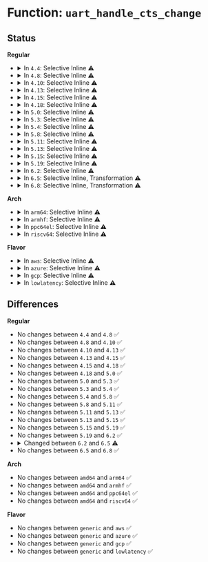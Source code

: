 # Function: <code>uart_handle_cts_change</code>

## Status
<b>Regular</b>
<ul>
<li>
<details>
<summary>In <code>4.4</code>: Selective Inline ⚠️</summary>

```c
void uart_handle_cts_change(struct uart_port *uport, unsigned int status);
```

**Collision:** Unique Global

**Inline:** Selective

**Transformation:** False

**Instances:**

```
In drivers/tty/serial/serial_core.c (ffffffff81501130)
Location: drivers/tty/serial/serial_core.c:2886
Inline: True
Direct callers:
  - drivers/tty/serial/8250/8250_port.c:serial8250_modem_status
  - drivers/tty/serial/max310x.c:max310x_port_irq
```
**Symbols:**

```
ffffffff81501130-ffffffff815011a1: uart_handle_cts_change (STB_GLOBAL)
```
</details>
</li>
<li>
<details>
<summary>In <code>4.8</code>: Selective Inline ⚠️</summary>

```c
void uart_handle_cts_change(struct uart_port *uport, unsigned int status);
```

**Collision:** Unique Global

**Inline:** Selective

**Transformation:** False

**Instances:**

```
In drivers/tty/serial/serial_core.c (ffffffff81551b40)
Location: drivers/tty/serial/serial_core.c:2988
Inline: True
Direct callers:
  - drivers/tty/serial/8250/8250_port.c:serial8250_modem_status
  - drivers/tty/serial/max310x.c:max310x_port_irq
```
**Symbols:**

```
ffffffff81551b40-ffffffff81551bb1: uart_handle_cts_change (STB_GLOBAL)
```
</details>
</li>
<li>
<details>
<summary>In <code>4.10</code>: Selective Inline ⚠️</summary>

```c
void uart_handle_cts_change(struct uart_port *uport, unsigned int status);
```

**Collision:** Unique Global

**Inline:** Selective

**Transformation:** False

**Instances:**

```
In drivers/tty/serial/serial_core.c (ffffffff8157e6d0)
Location: drivers/tty/serial/serial_core.c:2955
Inline: True
Direct callers:
  - drivers/tty/serial/8250/8250_port.c:serial8250_modem_status
  - drivers/tty/serial/max310x.c:max310x_port_irq
```
**Symbols:**

```
ffffffff8157e6d0-ffffffff8157e74f: uart_handle_cts_change (STB_GLOBAL)
```
</details>
</li>
<li>
<details>
<summary>In <code>4.13</code>: Selective Inline ⚠️</summary>

```c
void uart_handle_cts_change(struct uart_port *uport, unsigned int status);
```

**Collision:** Unique Global

**Inline:** Selective

**Transformation:** False

**Instances:**

```
In drivers/tty/serial/serial_core.c (ffffffff81592670)
Location: drivers/tty/serial/serial_core.c:2959
Inline: True
Direct callers:
  - drivers/tty/serial/8250/8250_port.c:serial8250_modem_status
  - drivers/tty/serial/max310x.c:max310x_port_irq
```
**Symbols:**

```
ffffffff81592670-ffffffff815926ea: uart_handle_cts_change (STB_GLOBAL)
```
</details>
</li>
<li>
<details>
<summary>In <code>4.15</code>: Selective Inline ⚠️</summary>

```c
void uart_handle_cts_change(struct uart_port *uport, unsigned int status);
```

**Collision:** Unique Global

**Inline:** Selective

**Transformation:** False

**Instances:**

```
In drivers/tty/serial/serial_core.c (ffffffff815f71d0)
Location: drivers/tty/serial/serial_core.c:2962
Inline: True
Direct callers:
  - drivers/tty/serial/8250/8250_port.c:serial8250_modem_status
  - drivers/tty/serial/max310x.c:max310x_port_irq
```
**Symbols:**

```
ffffffff815f71d0-ffffffff815f7256: uart_handle_cts_change (STB_GLOBAL)
```
</details>
</li>
<li>
<details>
<summary>In <code>4.18</code>: Selective Inline ⚠️</summary>

```c
void uart_handle_cts_change(struct uart_port *uport, unsigned int status);
```

**Collision:** Unique Global

**Inline:** Selective

**Transformation:** False

**Instances:**

```
In drivers/tty/serial/serial_core.c (ffffffff81630380)
Location: drivers/tty/serial/serial_core.c:2959
Inline: True
Direct callers:
  - drivers/tty/serial/8250/8250_port.c:serial8250_modem_status
  - drivers/tty/serial/max310x.c:max310x_port_irq
```
**Symbols:**

```
ffffffff81630380-ffffffff816303f6: uart_handle_cts_change (STB_GLOBAL)
```
</details>
</li>
<li>
<details>
<summary>In <code>5.0</code>: Selective Inline ⚠️</summary>

```c
void uart_handle_cts_change(struct uart_port *uport, unsigned int status);
```

**Collision:** Unique Global

**Inline:** Selective

**Transformation:** False

**Instances:**

```
In drivers/tty/serial/serial_core.c (ffffffff8164e530)
Location: drivers/tty/serial/serial_core.c:3020
Inline: True
Direct callers:
  - drivers/tty/serial/8250/8250_port.c:serial8250_modem_status
  - drivers/tty/serial/max310x.c:max310x_port_irq
```
**Symbols:**

```
ffffffff8164e530-ffffffff8164e5a6: uart_handle_cts_change (STB_GLOBAL)
```
</details>
</li>
<li>
<details>
<summary>In <code>5.3</code>: Selective Inline ⚠️</summary>

```c
void uart_handle_cts_change(struct uart_port *uport, unsigned int status);
```

**Collision:** Unique Global

**Inline:** Selective

**Transformation:** False

**Instances:**

```
In drivers/tty/serial/serial_core.c (ffffffff816830d0)
Location: drivers/tty/serial/serial_core.c:3027
Inline: True
Direct callers:
  - drivers/tty/serial/8250/8250_port.c:serial8250_modem_status
  - drivers/tty/serial/max310x.c:max310x_port_irq
  - drivers/tty/serial/serial_mctrl_gpio.c:mctrl_gpio_irq_handle
```
**Symbols:**

```
ffffffff816830d0-ffffffff8168315b: uart_handle_cts_change (STB_GLOBAL)
```
</details>
</li>
<li>
<details>
<summary>In <code>5.4</code>: Selective Inline ⚠️</summary>

```c
void uart_handle_cts_change(struct uart_port *uport, unsigned int status);
```

**Collision:** Unique Global

**Inline:** Selective

**Transformation:** False

**Instances:**

```
In drivers/tty/serial/serial_core.c (ffffffff816a5770)
Location: drivers/tty/serial/serial_core.c:3029
Inline: True
Direct callers:
  - drivers/tty/serial/8250/8250_port.c:serial8250_modem_status
  - drivers/tty/serial/max310x.c:max310x_port_irq
  - drivers/tty/serial/serial_mctrl_gpio.c:mctrl_gpio_irq_handle
```
**Symbols:**

```
ffffffff816a5770-ffffffff816a57fb: uart_handle_cts_change (STB_GLOBAL)
```
</details>
</li>
<li>
<details>
<summary>In <code>5.8</code>: Selective Inline ⚠️</summary>

```c
void uart_handle_cts_change(struct uart_port *uport, unsigned int status);
```

**Collision:** Unique Global

**Inline:** Selective

**Transformation:** False

**Instances:**

```
In drivers/tty/serial/serial_core.c (ffffffff81758310)
Location: drivers/tty/serial/serial_core.c:3093
Inline: True
Direct callers:
  - drivers/tty/serial/8250/8250_port.c:serial8250_modem_status
  - drivers/tty/serial/max310x.c:max310x_port_irq
  - drivers/tty/serial/serial_mctrl_gpio.c:mctrl_gpio_irq_handle
```
**Symbols:**

```
ffffffff81758310-ffffffff81758398: uart_handle_cts_change (STB_GLOBAL)
```
</details>
</li>
<li>
<details>
<summary>In <code>5.11</code>: Selective Inline ⚠️</summary>

```c
void uart_handle_cts_change(struct uart_port *uport, unsigned int status);
```

**Collision:** Unique Global

**Inline:** Selective

**Transformation:** False

**Instances:**

```
In drivers/tty/serial/serial_core.c (ffffffff817733d0)
Location: drivers/tty/serial/serial_core.c:3100
Inline: True
Direct callers:
  - drivers/tty/serial/8250/8250_port.c:serial8250_modem_status
  - drivers/tty/serial/max310x.c:max310x_port_irq
  - drivers/tty/serial/serial_mctrl_gpio.c:mctrl_gpio_irq_handle
```
**Symbols:**

```
ffffffff817733d0-ffffffff81773458: uart_handle_cts_change (STB_GLOBAL)
```
</details>
</li>
<li>
<details>
<summary>In <code>5.13</code>: Selective Inline ⚠️</summary>

```c
void uart_handle_cts_change(struct uart_port *uport, unsigned int status);
```

**Collision:** Unique Global

**Inline:** Selective

**Transformation:** False

**Instances:**

```
In drivers/tty/serial/serial_core.c (ffffffff81756e30)
Location: drivers/tty/serial/serial_core.c:3097
Inline: True
Direct callers:
  - drivers/tty/serial/8250/8250_port.c:serial8250_modem_status
  - drivers/tty/serial/max310x.c:max310x_port_irq
  - drivers/tty/serial/serial_mctrl_gpio.c:mctrl_gpio_irq_handle
```
**Symbols:**

```
ffffffff81756e30-ffffffff81756eb8: uart_handle_cts_change (STB_GLOBAL)
```
</details>
</li>
<li>
<details>
<summary>In <code>5.15</code>: Selective Inline ⚠️</summary>

```c
void uart_handle_cts_change(struct uart_port *uport, unsigned int status);
```

**Collision:** Unique Global

**Inline:** Selective

**Transformation:** False

**Instances:**

```
In drivers/tty/serial/serial_core.c (ffffffff817da3f0)
Location: drivers/tty/serial/serial_core.c:3114
Inline: True
Direct callers:
  - drivers/tty/serial/8250/8250_port.c:serial8250_modem_status
  - drivers/tty/serial/max310x.c:max310x_port_irq
  - drivers/tty/serial/serial_mctrl_gpio.c:mctrl_gpio_irq_handle
```
**Symbols:**

```
ffffffff817da3f0-ffffffff817da478: uart_handle_cts_change (STB_GLOBAL)
```
</details>
</li>
<li>
<details>
<summary>In <code>5.19</code>: Selective Inline ⚠️</summary>

```c
void uart_handle_cts_change(struct uart_port *uport, unsigned int status);
```

**Collision:** Unique Global

**Inline:** Selective

**Transformation:** False

**Instances:**

```
In drivers/tty/serial/serial_core.c (ffffffff81919160)
Location: drivers/tty/serial/serial_core.c:3163
Inline: True
Direct callers:
  - drivers/tty/serial/8250/8250_port.c:serial8250_modem_status
  - drivers/tty/serial/max310x.c:max310x_port_irq
  - drivers/tty/serial/serial_mctrl_gpio.c:mctrl_gpio_irq_handle
```
**Symbols:**

```
ffffffff81919160-ffffffff81919206: uart_handle_cts_change (STB_GLOBAL)
```
</details>
</li>
<li>
<details>
<summary>In <code>6.2</code>: Selective Inline ⚠️</summary>

```c
void uart_handle_cts_change(struct uart_port *uport, unsigned int status);
```

**Collision:** Unique Global

**Inline:** Selective

**Transformation:** False

**Instances:**

```
In drivers/tty/serial/serial_core.c (ffffffff81a74ec0)
Location: drivers/tty/serial/serial_core.c:3300
Inline: True
Direct callers:
  - drivers/tty/serial/8250/8250_port.c:serial8250_modem_status
  - drivers/tty/serial/max310x.c:max310x_port_irq
  - drivers/tty/serial/serial_mctrl_gpio.c:mctrl_gpio_irq_handle
```
**Symbols:**

```
ffffffff81a74ec0-ffffffff81a74f66: uart_handle_cts_change (STB_GLOBAL)
```
</details>
</li>
<li>
<details>
<summary>In <code>6.5</code>: Selective Inline, Transformation ⚠️</summary>

```c
void uart_handle_cts_change(struct uart_port *uport, bool active);
```

**Collision:** Unique Global

**Inline:** Selective

**Transformation:** True

**Instances:**

```
In drivers/tty/serial/serial_core.c (ffffffff81abf700)
Location: drivers/tty/serial/serial_core.c:3452
Inline: True
Direct callers:
  - drivers/tty/serial/8250/8250_port.c:serial8250_modem_status
  - drivers/tty/serial/max310x.c:max310x_port_irq
  - drivers/tty/serial/serial_mctrl_gpio.c:mctrl_gpio_irq_handle
```
**Symbols:**

```
ffffffff82116ace-ffffffff82116ae3: uart_handle_cts_change.cold (STB_LOCAL)
ffffffff81abf6d0-ffffffff81abf780: uart_handle_cts_change (STB_GLOBAL)
```
</details>
</li>
<li>
<details>
<summary>In <code>6.8</code>: Selective Inline, Transformation ⚠️</summary>

```c
void uart_handle_cts_change(struct uart_port *uport, bool active);
```

**Collision:** Unique Global

**Inline:** Selective

**Transformation:** True

**Instances:**

```
In drivers/tty/serial/serial_core.c (ffffffff81b12540)
Location: drivers/tty/serial/serial_core.c:3489
Inline: True
Direct callers:
  - drivers/tty/serial/8250/8250_port.c:serial8250_modem_status
  - drivers/tty/serial/max310x.c:max310x_port_irq
  - drivers/tty/serial/serial_mctrl_gpio.c:mctrl_gpio_irq_handle
```
**Symbols:**

```
ffffffff821f4821-ffffffff821f4836: uart_handle_cts_change.cold (STB_LOCAL)
ffffffff81b12510-ffffffff81b125c0: uart_handle_cts_change (STB_GLOBAL)
```
</details>
</li>
</ul>
<b>Arch</b>
<ul>
<li>
<details>
<summary>In <code>arm64</code>: Selective Inline ⚠️</summary>

```c
void uart_handle_cts_change(struct uart_port *uport, unsigned int status);
```

**Collision:** Unique Global

**Inline:** Selective

**Transformation:** False

**Instances:**

```
In drivers/tty/serial/serial_core.c (ffff80001087daa8)
Location: drivers/tty/serial/serial_core.c:3029
Inline: True
Direct callers:
  - drivers/tty/serial/8250/8250_port.c:serial8250_modem_status
  - drivers/tty/serial/amba-pl011.c:pl011_int
  - drivers/tty/serial/max310x.c:max310x_port_irq
  - drivers/tty/serial/imx.c:imx_uart_mctrl_check
  - drivers/tty/serial/serial_mctrl_gpio.c:mctrl_gpio_irq_handle
```
**Symbols:**

```
ffff80001087daa8-ffff80001087db40: uart_handle_cts_change (STB_GLOBAL)
```
</details>
</li>
<li>
<details>
<summary>In <code>armhf</code>: Selective Inline ⚠️</summary>

```c
void uart_handle_cts_change(struct uart_port *uport, unsigned int status);
```

**Collision:** Unique Global

**Inline:** Selective

**Transformation:** False

**Instances:**

```
In drivers/tty/serial/serial_core.c (c097f6ac)
Location: drivers/tty/serial/serial_core.c:3029
Inline: True
Direct callers:
  - drivers/tty/serial/8250/8250_port.c:serial8250_modem_status
  - drivers/tty/serial/amba-pl011.c:pl011_int
  - drivers/tty/serial/max310x.c:max310x_port_irq
  - drivers/tty/serial/imx.c:imx_uart_mctrl_check
  - drivers/tty/serial/omap-serial.c:check_modem_status
  - drivers/tty/serial/serial_mctrl_gpio.c:mctrl_gpio_irq_handle
```
**Symbols:**

```
c097f6ac-c097f73c: uart_handle_cts_change (STB_GLOBAL)
```
</details>
</li>
<li>
<details>
<summary>In <code>ppc64el</code>: Selective Inline ⚠️</summary>

```c
void uart_handle_cts_change(struct uart_port *uport, unsigned int status);
```

**Collision:** Unique Global

**Inline:** Selective

**Transformation:** False

**Instances:**

```
In drivers/tty/serial/serial_core.c (c000000000924b10)
Location: drivers/tty/serial/serial_core.c:3029
Inline: True
Direct callers:
  - drivers/tty/serial/8250/8250_port.c:serial8250_modem_status
  - drivers/tty/serial/serial_mctrl_gpio.c:mctrl_gpio_irq_handle
```
**Symbols:**

```
c000000000924b10-c000000000924be8: uart_handle_cts_change (STB_GLOBAL)
```
</details>
</li>
<li>
<details>
<summary>In <code>riscv64</code>: Selective Inline ⚠️</summary>

```c
void uart_handle_cts_change(struct uart_port *uport, unsigned int status);
```

**Collision:** Unique Global

**Inline:** Selective

**Transformation:** False

**Instances:**

```
In drivers/tty/serial/serial_core.c (ffffffe00054c4bc)
Location: drivers/tty/serial/serial_core.c:3029
Inline: True
Direct callers:
  - drivers/tty/serial/8250/8250_port.c:serial8250_modem_status
  - drivers/tty/serial/max310x.c:max310x_port_irq
  - drivers/tty/serial/serial_mctrl_gpio.c:mctrl_gpio_irq_handle
```
**Symbols:**

```
ffffffe00054c4bc-ffffffe00054c53a: uart_handle_cts_change (STB_GLOBAL)
```
</details>
</li>
</ul>
<b>Flavor</b>
<ul>
<li>
<details>
<summary>In <code>aws</code>: Selective Inline ⚠️</summary>

```c
void uart_handle_cts_change(struct uart_port *uport, unsigned int status);
```

**Collision:** Unique Global

**Inline:** Selective

**Transformation:** False

**Instances:**

```
In drivers/tty/serial/serial_core.c (ffffffff8166b1d0)
Location: drivers/tty/serial/serial_core.c:3029
Inline: True
Direct callers:
  - drivers/tty/serial/8250/8250_port.c:serial8250_modem_status
  - drivers/tty/serial/max310x.c:max310x_port_irq
  - drivers/tty/serial/serial_mctrl_gpio.c:mctrl_gpio_irq_handle
```
**Symbols:**

```
ffffffff8166b1d0-ffffffff8166b25b: uart_handle_cts_change (STB_GLOBAL)
```
</details>
</li>
<li>
<details>
<summary>In <code>azure</code>: Selective Inline ⚠️</summary>

```c
void uart_handle_cts_change(struct uart_port *uport, unsigned int status);
```

**Collision:** Unique Global

**Inline:** Selective

**Transformation:** False

**Instances:**

```
In drivers/tty/serial/serial_core.c (ffffffff8164a340)
Location: drivers/tty/serial/serial_core.c:3029
Inline: True
Direct callers:
  - drivers/tty/serial/8250/8250_port.c:serial8250_modem_status
  - drivers/tty/serial/max310x.c:max310x_port_irq
  - drivers/tty/serial/serial_mctrl_gpio.c:mctrl_gpio_irq_handle
```
**Symbols:**

```
ffffffff8164a340-ffffffff8164a3cb: uart_handle_cts_change (STB_GLOBAL)
```
</details>
</li>
<li>
<details>
<summary>In <code>gcp</code>: Selective Inline ⚠️</summary>

```c
void uart_handle_cts_change(struct uart_port *uport, unsigned int status);
```

**Collision:** Unique Global

**Inline:** Selective

**Transformation:** False

**Instances:**

```
In drivers/tty/serial/serial_core.c (ffffffff816995b0)
Location: drivers/tty/serial/serial_core.c:3029
Inline: True
Direct callers:
  - drivers/tty/serial/8250/8250_port.c:serial8250_modem_status
  - drivers/tty/serial/max310x.c:max310x_port_irq
  - drivers/tty/serial/serial_mctrl_gpio.c:mctrl_gpio_irq_handle
```
**Symbols:**

```
ffffffff816995b0-ffffffff8169963b: uart_handle_cts_change (STB_GLOBAL)
```
</details>
</li>
<li>
<details>
<summary>In <code>lowlatency</code>: Selective Inline ⚠️</summary>

```c
void uart_handle_cts_change(struct uart_port *uport, unsigned int status);
```

**Collision:** Unique Global

**Inline:** Selective

**Transformation:** False

**Instances:**

```
In drivers/tty/serial/serial_core.c (ffffffff816b4130)
Location: drivers/tty/serial/serial_core.c:3029
Inline: True
Direct callers:
  - drivers/tty/serial/8250/8250_port.c:serial8250_modem_status
  - drivers/tty/serial/max310x.c:max310x_port_irq
  - drivers/tty/serial/serial_mctrl_gpio.c:mctrl_gpio_irq_handle
```
**Symbols:**

```
ffffffff816b4130-ffffffff816b41bb: uart_handle_cts_change (STB_GLOBAL)
```
</details>
</li>
</ul>

## Differences
<b>Regular</b>
<ul>
<li>
No changes between <code>4.4</code> and <code>4.8</code> ✅
</li>
<li>
No changes between <code>4.8</code> and <code>4.10</code> ✅
</li>
<li>
No changes between <code>4.10</code> and <code>4.13</code> ✅
</li>
<li>
No changes between <code>4.13</code> and <code>4.15</code> ✅
</li>
<li>
No changes between <code>4.15</code> and <code>4.18</code> ✅
</li>
<li>
No changes between <code>4.18</code> and <code>5.0</code> ✅
</li>
<li>
No changes between <code>5.0</code> and <code>5.3</code> ✅
</li>
<li>
No changes between <code>5.3</code> and <code>5.4</code> ✅
</li>
<li>
No changes between <code>5.4</code> and <code>5.8</code> ✅
</li>
<li>
No changes between <code>5.8</code> and <code>5.11</code> ✅
</li>
<li>
No changes between <code>5.11</code> and <code>5.13</code> ✅
</li>
<li>
No changes between <code>5.13</code> and <code>5.15</code> ✅
</li>
<li>
No changes between <code>5.15</code> and <code>5.19</code> ✅
</li>
<li>
No changes between <code>5.19</code> and <code>6.2</code> ✅
</li>
<li>
<details>
<summary>Changed between <code>6.2</code> and <code>6.5</code> ⚠️</summary>
<ul>
<li>
<b>Param added. </b>
<code>bool active</code>
</li>
<li>
<b>Param removed. </b>
<code>unsigned int status</code>
</li>
</ul>
</details>
</li>
<li>
No changes between <code>6.5</code> and <code>6.8</code> ✅
</li>
</ul>
<b>Arch</b>
<ul>
<li>
No changes between <code>amd64</code> and <code>arm64</code> ✅
</li>
<li>
No changes between <code>amd64</code> and <code>armhf</code> ✅
</li>
<li>
No changes between <code>amd64</code> and <code>ppc64el</code> ✅
</li>
<li>
No changes between <code>amd64</code> and <code>riscv64</code> ✅
</li>
</ul>
<b>Flavor</b>
<ul>
<li>
No changes between <code>generic</code> and <code>aws</code> ✅
</li>
<li>
No changes between <code>generic</code> and <code>azure</code> ✅
</li>
<li>
No changes between <code>generic</code> and <code>gcp</code> ✅
</li>
<li>
No changes between <code>generic</code> and <code>lowlatency</code> ✅
</li>
</ul>
